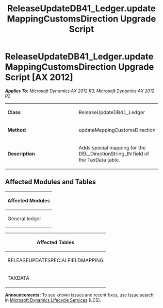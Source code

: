 ﻿---
title: ReleaseUpdateDB41_Ledger.updateMappingCustomsDirection Upgrade Script
TOCTitle: ReleaseUpdateDB41_Ledger.updateMappingCustomsDirection Upgrade Script
ms:assetid: a9536027-4d85-343b-6143-97efaef123e3
ms:mtpsurl: https://msdn.microsoft.com/en-us/library/JJ686414(v=AX.60)
ms:contentKeyID: 49710369
ms.date: 05/18/2015
mtps_version: v=AX.60
---

# ReleaseUpdateDB41\_Ledger.updateMappingCustomsDirection Upgrade Script [AX 2012]


_**Applies To:** Microsoft Dynamics AX 2012 R3, Microsoft Dynamics AX 2012 R2_

<table>
<colgroup>
<col style="width: 50%" />
<col style="width: 50%" />
</colgroup>
<tbody>
<tr class="odd">
<td><p><strong>Class</strong></p></td>
<td><p>ReleaseUpdateDB41_Ledger</p></td>
</tr>
<tr class="even">
<td><p><strong>Method</strong></p></td>
<td><p>updateMappingCustomsDirection</p></td>
</tr>
<tr class="odd">
<td><p><strong>Description</strong></p></td>
<td><p>Adds special mapping for the DEL_DirectionString_IN field of the TaxData table.</p></td>
</tr>
</tbody>
</table>


## Affected Modules and Tables

<table>
<colgroup>
<col style="width: 100%" />
</colgroup>
<thead>
<tr class="header">
<th><p>Affected Modules</p></th>
</tr>
</thead>
<tbody>
<tr class="odd">
<td><p>General ledger</p></td>
</tr>
</tbody>
</table>


<table>
<colgroup>
<col style="width: 100%" />
</colgroup>
<thead>
<tr class="header">
<th><p>Affected Tables</p></th>
</tr>
</thead>
<tbody>
<tr class="odd">
<td><p>RELEASEUPDATESPECIALFIELDMAPPING</p></td>
</tr>
<tr class="even">
<td><p>TAXDATA</p></td>
</tr>
</tbody>
</table>

  
**Announcements:** To see known issues and recent fixes, use [Issue search](http://go.microsoft.com/fwlink/?linkid=389258) in [Microsoft Dynamics Lifecycle Services](http://go.microsoft.com/fwlink/?linkid=306505) (LCS).

